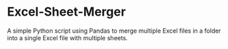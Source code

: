 # Excel-Sheet-Merger
A simple Python script using Pandas to merge multiple Excel files in a folder into a single Excel file with multiple sheets.
